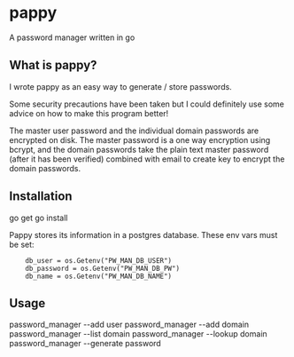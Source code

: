 # pappy
A password manager written in go

## What is pappy?
I wrote pappy as an easy way to generate / store passwords. 

Some security precautions have been taken but I could definitely use some advice on how to make
this program better! 

The master user password and the  individual domain passwords are encrypted on disk.
The master password is a one way encryption using bcrypt, and the domain passwords take
the plain text master password (after it has been verified) combined with email to create key to encrypt the
domain passwords.

## Installation
go get
go install

Pappy stores its information in a postgres database.  These env vars must be set:

```
	db_user = os.Getenv("PW_MAN_DB_USER")
	db_password = os.Getenv("PW_MAN_DB_PW")
	db_name = os.Getenv("PW_MAN_DB_NAME")
```

## Usage
password_manager --add user
password_manager --add domain
password_manager --list domain
password_manager --lookup domain
password_manager --generate password
